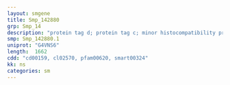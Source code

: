```yaml
---
layout: smgene
title: Smp_142880
grp: Smp_14
description: "protein tag d; protein tag c; minor histocompatibility protein ha"
smp: Smp_142880.1
uniprot: "G4VNS6"
length:  1662
cdd: "cd00159, cl02570, pfam00620, smart00324"
kk: ns
categories: sm
---
```

